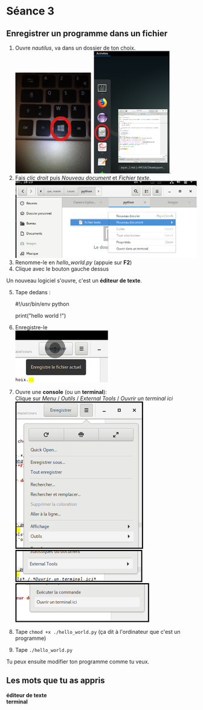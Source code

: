 # Séance 3

## Enregistrer un programme dans un fichier

1. Ouvre *nautilus*, va dans un dossier de ton choix.  
   ![Touche super](images/touche_super.png).
   ![L'icône de nautilus](images/nautilus.png).
2. Fais *clic droit* puis *Nouveau document* et *Fichier texte*.  
   ![Créer un fichier](images/nouveau_fichier.png)
3. Renomme-le en *hello_world.py* (appuie sur **F2**)
4. Clique avec le bouton gauche dessus

Un nouveau logiciel s'ouvre, c'est un **éditeur de texte**.

5. Tape dedans :

    \#!/usr/bin/env python

    print("hello world !")

6. Enregistre-le  
   ![Enregistrer le fichier](images/enregistrer.png)
7. Ouvre une **console** (ou un **terminal**):  
   Clique sur *Menu* / *Outils* / *External Tools* / *Ouvrir un terminal ici*  
   ![Outils](images/outils.png)
   ![External Tools](images/external_tools.png)
   ![Ouvrir un terminal](images/ouvrir_un_terminal.png)

8. Tape `chmod +x ./hello_world.py` (ça dit à l'ordinateur que c'est un
   programme)
9. Tape `./hello_world.py`

Tu peux ensuite modifier ton programme comme tu veux.

## Les mots que tu as appris

**éditeur de texte**  
**terminal**
